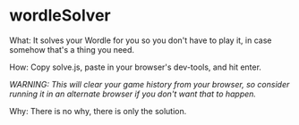# wordleSolver

What: It solves your Wordle for you so you don't have to play it, in case somehow that's a thing you need.

How: Copy solve.js, paste in your browser's dev-tools, and hit enter.

*WARNING: This will clear your game history from your browser, so consider running it in an alternate browser if you don't want that to happen.*

Why: There is no why, there is only the solution.
